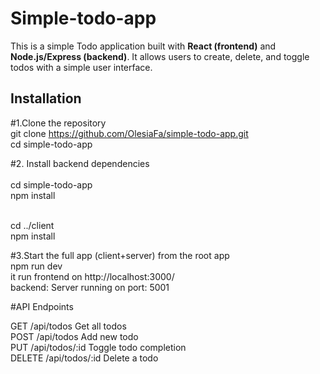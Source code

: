# Simple-todo-app

This is a simple Todo application built with **React (frontend)** and **Node.js/Express (backend)**. It allows users to create, delete, and toggle todos with a simple user interface.

## Installation

#1.Clone the repository <br>
git clone https://github.com/OlesiaFa/simple-todo-app.git <br>
cd simple-todo-app <br>

#2. Install backend dependencies <br> <br>
cd simple-todo-app <br>
npm install <br> <br>

cd ../client <br>
npm install <br>

#3.Start the full app (client+server) from the root app <br>
npm run dev<br>
it run frontend on http://localhost:3000/ <br>
backend: Server running on port: 5001 <br>

#API Endpoints <br> 

GET	/api/todos	Get all todos <br>
POST	/api/todos	Add new todo <br>
PUT	/api/todos/:id	Toggle todo completion <br>
DELETE	/api/todos/:id	Delete a todo<br>
